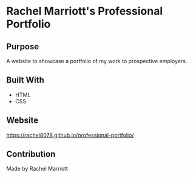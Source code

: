 # Rachel Marriott's Professional Portfolio

## Purpose
A website to showcase a portfolio of my work to prospective employers.

## Built With
* HTML
* CSS

## Website
https://rachel8078.github.io/professional-portfolio/

## Contribution
Made by Rachel Marriott